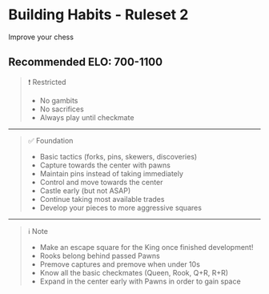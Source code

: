 # Building Habits - Ruleset 2

Improve your chess

## **Recommended ELO:** 700-1100

> ❗ Restricted
>
> - No gambits
> - No sacrifices
> - Always play until checkmate

---

> ✅ Foundation
>
> - Basic tactics (forks, pins, skewers, discoveries)
> - Capture towards the center with pawns
> - Maintain pins instead of taking immediately
> - Control and move towards the center
> - Castle early (but not ASAP)
> - Continue taking most available trades
> - Develop your pieces to more aggressive squares

---

> ℹ️ Note
>
> - Make an escape square for the King once finished development!
> - Rooks belong behind passed Pawns
> - Premove captures and premove when under 10s
> - Know all the basic checkmates (Queen, Rook, Q+R, R+R)
> - Expand in the center early with Pawns in order to gain space
